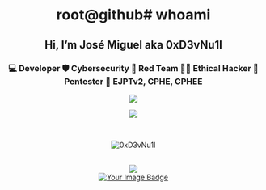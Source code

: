 

<div align="center">
  <h1>root@github# whoami </h1>
</div>

<div align="center">
  <h2>Hi, I’m José Miguel aka 0xD3vNu1l</h2>
<h3> 💻 Developer 🛡️ Cybersecurity 🔴 Red Team 👨‍💻 Ethical Hacker 🔎 Pentester 📜 EJPTv2, CPHE, CPHEE </h3> 


<div identificación="centro" align="center">
    <a href="https://git.io/typing-svg"><img src="https://readme-typing-svg.herokuapp.com?font=Fira+Code&weight=700&size=25&pause=10000000&color=adabab&center=true&vCenter=true&width=435&lines=%3C+My+Skills+%3E" /></a>
</div>
<p align="center">
  <a href="https://skillicons.dev">
    <img src="https://skillicons.dev/icons?i=linux,windows,kali,arch,java,spring,bash,powershell,py,docker,latex,vim,vscode" />
  </a>
</p><br>

<p align="center"><img align="center" src="https://github-readme-stats.vercel.app/api/top-langs?username=0xD3vNu1l&show_icons=true&locale=en&layout=compact&theme=github_dark" alt="0xD3vNu1l" /></p><br>


<div identificación="centro" align="center">
    <a href="https://git.io/typing-svg"><img src="https://readme-typing-svg.herokuapp.com?font=Fira+Code&weight=700&size=25&pause=10000000&color=adabab&center=true&vCenter=true&width=435&lines=%3C+TryHackme+Profile+%3E" /></a>
</div>

     

  <a title="Try Hack Me Profile" href="https://tryhackme.com/api/v2/badges/public-profile?userPublicId=3128319">
<img src="https://tryhackme-badges.s3.amazonaws.com/0xD3vNu1l.png" alt="Your Image Badge" />
<br>
